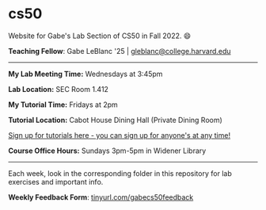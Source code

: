 # cs50
Website for Gabe's Lab Section of CS50 in Fall 2022. 😄

**Teaching Fellow**: Gabe LeBlanc '25 | gleblanc@college.harvard.edu

-----

**My Lab Meeting Time:** Wednesdays at 3:45pm

**Lab Location:** SEC Room 1.412

**My Tutorial Time:** Fridays at 2pm

**Tutorial Location:** Cabot House Dining Hall (Private Dining Room)

[Sign up for tutorials here - you can sign up for anyone's at any time!](https://harvard.cs50.me/tutorials)

**Course Office Hours:** Sundays 3pm-5pm in Widener Library

-----

Each week, look in the corresponding folder in this repository for lab exercises and important info.

**Weekly Feedback Form**: [tinyurl.com/gabecs50feedback](tinyurl.com/gabecs50feedback) 


